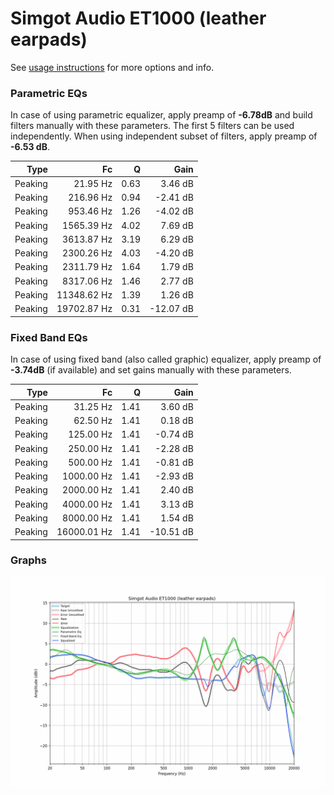 # Simgot Audio ET1000 (leather earpads)
See [usage instructions](https://github.com/jaakkopasanen/AutoEq#usage) for more options and info.

### Parametric EQs
In case of using parametric equalizer, apply preamp of **-6.78dB** and build filters manually
with these parameters. The first 5 filters can be used independently.
When using independent subset of filters, apply preamp of **-6.53 dB**.

| Type    | Fc          |    Q | Gain      |
|--------:|------------:|-----:|----------:|
| Peaking | 21.95 Hz    | 0.63 | 3.46 dB   |
| Peaking | 216.96 Hz   | 0.94 | -2.41 dB  |
| Peaking | 953.46 Hz   | 1.26 | -4.02 dB  |
| Peaking | 1565.39 Hz  | 4.02 | 7.69 dB   |
| Peaking | 3613.87 Hz  | 3.19 | 6.29 dB   |
| Peaking | 2300.26 Hz  | 4.03 | -4.20 dB  |
| Peaking | 2311.79 Hz  | 1.64 | 1.79 dB   |
| Peaking | 8317.06 Hz  | 1.46 | 2.77 dB   |
| Peaking | 11348.62 Hz | 1.39 | 1.26 dB   |
| Peaking | 19702.87 Hz | 0.31 | -12.07 dB |

### Fixed Band EQs
In case of using fixed band (also called graphic) equalizer, apply preamp of **-3.74dB**
(if available) and set gains manually with these parameters.

| Type    | Fc          |    Q | Gain      |
|--------:|------------:|-----:|----------:|
| Peaking | 31.25 Hz    | 1.41 | 3.60 dB   |
| Peaking | 62.50 Hz    | 1.41 | 0.18 dB   |
| Peaking | 125.00 Hz   | 1.41 | -0.74 dB  |
| Peaking | 250.00 Hz   | 1.41 | -2.28 dB  |
| Peaking | 500.00 Hz   | 1.41 | -0.81 dB  |
| Peaking | 1000.00 Hz  | 1.41 | -2.93 dB  |
| Peaking | 2000.00 Hz  | 1.41 | 2.40 dB   |
| Peaking | 4000.00 Hz  | 1.41 | 3.13 dB   |
| Peaking | 8000.00 Hz  | 1.41 | 1.54 dB   |
| Peaking | 16000.01 Hz | 1.41 | -10.51 dB |

### Graphs
![](./Simgot%20Audio%20ET1000%20(leather%20earpads).png)